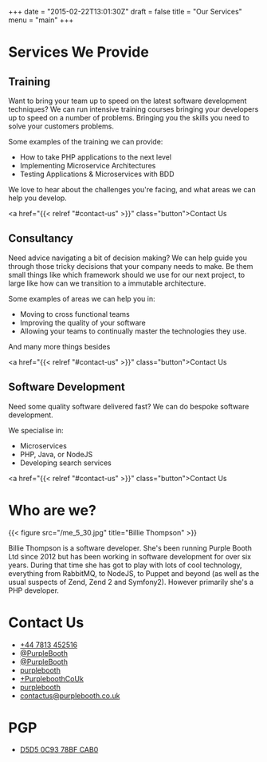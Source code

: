 +++
date = "2015-02-22T13:01:30Z"
draft = false
title = "Our Services"
menu  = "main"
+++

# Services We Provide

## Training

Want to bring your team up to speed on the latest software development techniques? We can run intensive training
courses bringing your developers up to speed on a number of problems. Bringing you the skills you need to
solve your customers problems.

Some examples of the training we can provide:

* How to take PHP applications to the next level
* Implementing Microservice Architectures
* Testing Applications & Microservices with BDD

We love to hear about the challenges you're facing, and what areas we can help you develop.

<a href="{{< relref "#contact-us" >}}" class="button">Contact Us</a>

## Consultancy

Need advice navigating a bit of decision making? We can help guide you through those tricky decisions that your company
needs to make. Be them small things like which framework should we use for our next project, to large like how can we
transition to a immutable architecture.

Some examples of areas we can help you in:

* Moving to cross functional teams
* Improving the quality of your software
* Allowing your teams to continually master the technologies they use.

And many more things besides

<a href="{{< relref "#contact-us" >}}" class="button">Contact Us</a>

## Software Development

Need some quality software delivered fast? We can do bespoke software development.

We specialise in:

* Microservices
* PHP, Java, or NodeJS
* Developing search services

<a href="{{< relref "#contact-us" >}}" class="button">Contact Us</a>

# Who are we?

{{< figure src="/me_5_30.jpg" title="Billie Thompson" >}}

Billie Thompson is a software developer. She's been running Purple Booth Ltd since 2012 but has been working in software
development for over six years. During that time she has got to play with lots of cool technology, everything from
RabbitMQ, to NodeJS, to Puppet and beyond (as well as the usual suspects of Zend, Zend 2 and Symfony2). However
primarily she's a PHP developer.

# Contact Us

* [**<i class="fa fa-phone-square"> </i>** +44 7813 452516](tel:+447813452516)
* [**<i class="fa fa-twitter-square"> </i>** @PurpleBooth](https://twitter.com/purplebooth)
* [**<i class="fa fa-adn"> </i>** @PurpleBooth](https://alpha.app.net/purplebooth)
* [**<i class="fa fa-linkedin-square"> </i>** purplebooth](https://uk.linkedin.com/in/purplebooth)
* [**<i class="fa fa-google-plus-square"> </i>** +PurpleboothCoUk](https://www.google.com/+PurpleboothCoUk)
* [**<i class="fa fa-github-square"> </i>** purplebooth](https://github.com/purplebooth)
* <a href='mail&#116;o&#58;bil%6Ci&#37;6&#53;&#46;&#119;ebsi%74&#101;&#64;%70&#37;75&#114;pleb&#37;&#54;F%&#54;Fth%2Eco&#46;uk'><strong><i class="fa fa-envelope-o"></i></strong> contactus&#64;purp&#108;ebooth&#46;co&#46;uk</a>

# PGP

* [**<i class="fa fa-key"></i>** D5D5 0C93 78BF CAB0](https://keybase.io/billie)
